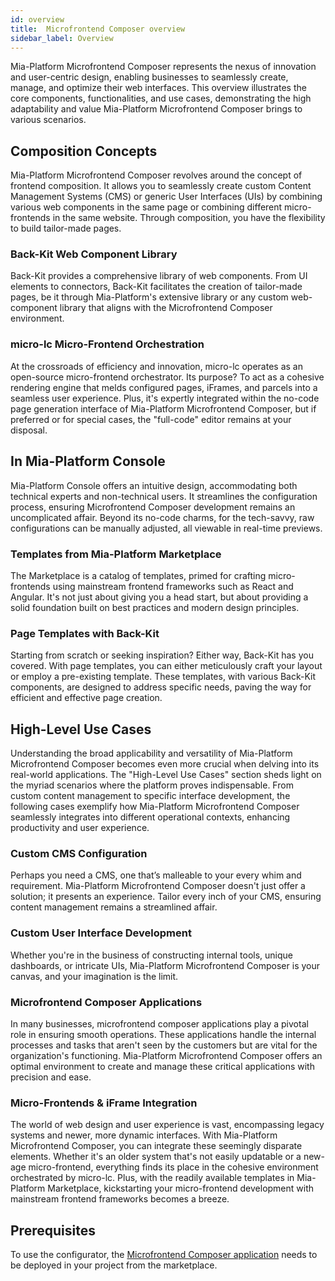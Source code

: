 ```yaml
---
id: overview
title:  Microfrontend Composer overview
sidebar_label: Overview
---
```


Mia-Platform Microfrontend Composer represents the nexus of innovation and user-centric design, enabling businesses to seamlessly create, manage, and optimize their web interfaces. This overview illustrates the core components, functionalities, and use cases, demonstrating the high adaptability and value Mia-Platform Microfrontend Composer brings to various scenarios.

## Composition Concepts

Mia-Platform Microfrontend Composer revolves around the concept of frontend composition. It allows you to seamlessly create custom Content Management Systems (CMS) or generic User Interfaces (UIs) by combining various web components in the same page or combining different micro-frontends in the same website. Through composition, you have the flexibility to build tailor-made pages.

### Back-Kit Web Component Library

Back-Kit provides a comprehensive library of web components. From UI elements to connectors, Back-Kit facilitates the creation of tailor-made pages, be it through Mia-Platform's extensive library or any custom web-component library that aligns with the Microfrontend Composer environment.

### micro-lc Micro-Frontend Orchestration

At the crossroads of efficiency and innovation, micro-lc operates as an open-source micro-frontend orchestrator. Its purpose? To act as a cohesive rendering engine that melds configured pages, iFrames, and parcels into a seamless user experience. Plus, it's expertly integrated within the no-code page generation interface of Mia-Platform Microfrontend Composer, but if preferred or for special cases, the "full-code" editor remains at your disposal.

## In Mia-Platform Console

Mia-Platform Console offers an intuitive design, accommodating both technical experts and non-technical users. It streamlines the configuration process, ensuring Microfrontend Composer development remains an uncomplicated affair. Beyond its no-code charms, for the tech-savvy, raw configurations can be manually adjusted, all viewable in real-time previews.

### Templates from Mia-Platform Marketplace

The Marketplace is a catalog of templates, primed for crafting micro-frontends using mainstream frontend frameworks such as React and Angular. It's not just about giving you a head start, but about providing a solid foundation built on best practices and modern design principles.

### Page Templates with Back-Kit

Starting from scratch or seeking inspiration? Either way, Back-Kit has you covered. With page templates, you can either meticulously craft your layout or employ a pre-existing template. These templates, with various Back-Kit components, are designed to address specific needs, paving the way for efficient and effective page creation.

## High-Level Use Cases

Understanding the broad applicability and versatility of Mia-Platform Microfrontend Composer becomes even more crucial when delving into its real-world applications. The "High-Level Use Cases" section sheds light on the myriad scenarios where the platform proves indispensable. From custom content management to specific interface development, the following cases exemplify how Mia-Platform Microfrontend Composer seamlessly integrates into different operational contexts, enhancing productivity and user experience.

### Custom CMS Configuration

Perhaps you need a CMS, one that’s malleable to your every whim and requirement. Mia-Platform Microfrontend Composer doesn't just offer a solution; it presents an experience. Tailor every inch of your CMS, ensuring content management remains a streamlined affair.

### Custom User Interface Development

Whether you're in the business of constructing internal tools, unique dashboards, or intricate UIs, Mia-Platform Microfrontend Composer is your canvas, and your imagination is the limit.

### Microfrontend Composer Applications

In many businesses, microfrontend composer applications play a pivotal role in ensuring smooth operations. These applications handle the internal processes and tasks that aren't seen by the customers but are vital for the organization's functioning. Mia-Platform Microfrontend Composer offers an optimal environment to create and manage these critical applications with precision and ease.

### Micro-Frontends & iFrame Integration

The world of web design and user experience is vast, encompassing legacy systems and newer, more dynamic interfaces. With Mia-Platform Microfrontend Composer, you can integrate these seemingly disparate elements. Whether it's an older system that's not easily updatable or a new-age micro-frontend, everything finds its place in the cohesive environment orchestrated by micro-lc. Plus, with the readily available templates in Mia-Platform Marketplace, kickstarting your micro-frontend development with mainstream frontend frameworks becomes a breeze.

## Prerequisites
To use the configurator, the [Microfrontend Composer application](/runtime_suite_applications/microfrontend-composer-toolkit/10_overview.md) needs to be deployed in your project from the marketplace.
